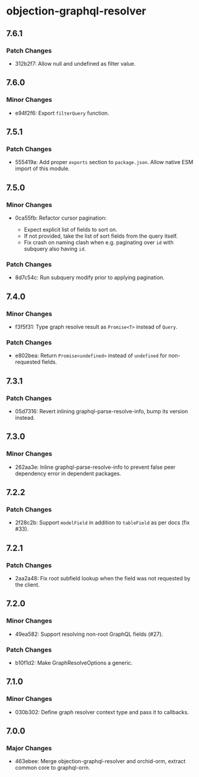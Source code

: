 # objection-graphql-resolver

## 7.6.1

### Patch Changes

- 312b2f7: Allow null and undefined as filter value.

## 7.6.0

### Minor Changes

- e94f2f6: Export `filterQuery` function.

## 7.5.1

### Patch Changes

- 555419a: Add proper `exports` section to `package.json`. Allow native ESM import of this module.

## 7.5.0

### Minor Changes

- 0ca55fb: Refactor cursor pagination:

  - Expect explicit list of fields to sort on.
  - If not provided, take the list of sort fields from the query itself.
  - Fix crash on naming clash when e.g. paginating over `id` with subquery also having `id`.

### Patch Changes

- 8d7c54c: Run subquery modify prior to applying pagination.

## 7.4.0

### Minor Changes

- f3f5f31: Type graph resolve result as `Promise<T>` instead of `Query`.

### Patch Changes

- e802bea: Return `Promise<undefined>` instead of `undefined` for non-requested fields.

## 7.3.1

### Patch Changes

- 05d7316: Revert inlining graphql-parse-resolve-info, bump its version instead.

## 7.3.0

### Minor Changes

- 262aa3e: Inline graphql-parse-resolve-info to prevent false peer dependency error in dependent packages.

## 7.2.2

### Patch Changes

- 2f28c2b: Support `modelField` in addition to `tableField` as per docs (fix #33).

## 7.2.1

### Patch Changes

- 2aa2a48: Fix root subfield lookup when the field was not requested by the client.

## 7.2.0

### Minor Changes

- 49ea582: Support resolving non-root GraphQL fields (#27).

### Patch Changes

- b10f1d2: Make GraphResolveOptions a <Context> generic.

## 7.1.0

### Minor Changes

- 030b302: Define graph resolver context type and pass it to callbacks.

## 7.0.0

### Major Changes

- 463ebee: Merge objection-graphql-resolver and orchid-orm, extract common core to graphql-orm.
